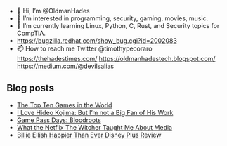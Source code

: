 - 👋 Hi, I’m @OldmanHades
- 👀 I’m interested in programming, security, gaming, movies, music.
- 🌱 I’m currently learning Linux, Python, C, Rust, and Security topics for CompTIA.
- https://bugzilla.redhat.com/show_bug.cgi?id=2002083
- 📫 How to reach me Twitter @timothypecoraro
https://thehadestimes.com/
https://oldmanhadestech.blogspot.com/
https://medium.com/@devilsalias

## Blog posts
<!-- BLOG-POST-LIST:START -->
- [The Top Ten Games in the World](https://medium.com/@devilsalias/the-top-ten-games-in-the-world-6c15c3797681?source=rss-5097f5c9b801------2)
- [I Love Hideo Kojima: But I’m not a Big Fan of His Work](https://medium.com/@devilsalias/i-love-hideo-kojima-but-im-not-a-big-fan-of-his-work-49c23c1ef02c?source=rss-5097f5c9b801------2)
- [Game Pass Days: Bloodroots](https://medium.com/@devilsalias/game-pass-days-bloodroots-3e65f5c56580?source=rss-5097f5c9b801------2)
- [What the Netflix The Witcher Taught Me About Media](https://medium.com/@devilsalias/what-the-netflix-the-witcher-taught-me-about-media-7e4b644b81cb?source=rss-5097f5c9b801------2)
- [Billie Ellish Happier Than Ever Disney Plus Review](https://medium.com/@devilsalias/billie-ellish-happier-than-ever-disney-plus-review-d37ceb75de56?source=rss-5097f5c9b801------2)
<!-- BLOG-POST-LIST:END -->
